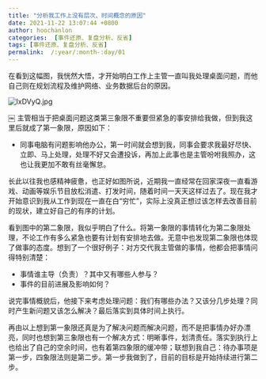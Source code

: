 ```yaml
---
title: "分析我工作上没有层次、时间概念的原因"
date: 2021-11-22 13:07:44 +0800
author: hoochanlon
categories:  [事件还原、复盘分析、反省]
tags: [事件还原、复盘分析、反省]
permalink:  /:year/:month-:day/01
---
```


在看到这幅图，我恍然大悟，才开始明白工作上主管一直叫我处理桌面问题，而他自己则在规划流程及维护网络、业务数据后台的原因。

![IxDVyQ.jpg](https://z3.ax1x.com/2021/11/22/IxDVyQ.jpg)

<!-- more -->
￼
主管相当于把桌面问题这类第三象限不重要但紧急的事安排给我做，但到我这里后就成了第一象限，原因如下：

* 同事电脑有问题影响他办公，第一时间就会想到我，同事会要求我最好尽快、立即、马上处理，处理不好又会遭投诉，再加上此事也是主管吩咐我照办，这也让我更加不敢有丝毫懈怠。

长此以往我也感精神疲惫，也正好如图所说，近期我一直经常在回家深夜一直看游戏、动画等娱乐节目放松消遣、打发时间，随着时间一天天这样过去了。现在我才开始意识到我从工作到现在一直在白“穷忙”，实际上没真正想过该怎样去改善目前的现状，建立好自己的有序的计划。

看到图中的第二象限，我似乎明白了什么。将第一象限的事情转化为第二象限处理，不论工作有多么紧急也要有计划有安排地去做。无意中也发现第二象限也体现了做事的态度。想到了一个很好例子：对方交代我主管做的事情，他都会把事情问得特别清楚：

* 事情谁主导（负责）？其中又有哪些人参与？
* 事件的目前进展及影响如何？

说完事情概貌后，他接下来考虑处理问题：我们有哪些办法？又该分几步处理？同时产生新问题又该怎么解决？最后落实到具体时间上执行。

再由以上想到第一象限还真是为了解决问题而解决问题，而不是把事情办好办漂亮，同时也想到第三象限也有一个解决方式：明晰事件，划清责任。落实到执行上也给出了自己的空余时间，也有着第四象限的缓冲带；联想到我自己：待办事项是第一步，四象限法则是第二步。第一步我做到了，目前的目标是开始持续进行第二步。
